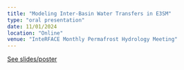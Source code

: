 ```yaml
---
title: "Modeling Inter-Basin Water Transfers in E3SM"
type: "oral presentation"
date: 11/01/2024
location: "Online"
venue: "InteRFACE Monthly Permafrost Hydrology Meeting"
---
```

[See slides/poster](https://simhydro.com/slides/2024-Interface-PHmeeting.html)
